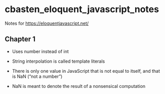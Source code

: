 # cbasten_eloquent_javascript_notes
Notes for https://eloquentjavascript.net/

## Chapter 1
- Uses number instead of int
- String interpolation is called template literals

- There is only one value in JavaScript that is not equal to itself, and that is NaN (“not a number”)
- NaN is meant to denote the result of a nonsensical computation
